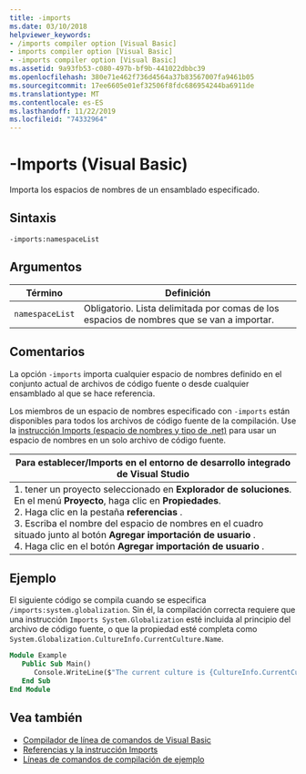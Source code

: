 ```yaml
---
title: -imports
ms.date: 03/10/2018
helpviewer_keywords:
- /imports compiler option [Visual Basic]
- imports compiler option [Visual Basic]
- -imports compiler option [Visual Basic]
ms.assetid: 9a93fb53-c080-497b-bf9b-441022dbbc39
ms.openlocfilehash: 380e71e462f736d4564a37b83567007fa9461b05
ms.sourcegitcommit: 17ee6605e01ef32506f8fdc686954244ba6911de
ms.translationtype: MT
ms.contentlocale: es-ES
ms.lasthandoff: 11/22/2019
ms.locfileid: "74332964"
---
```

# <a name="-imports-visual-basic"></a>-Imports (Visual Basic)
Importa los espacios de nombres de un ensamblado especificado.  
  
## <a name="syntax"></a>Sintaxis  
  
```console  
-imports:namespaceList  
```  
  
## <a name="arguments"></a>Argumentos  
  
|Término|Definición|  
|---|---|  
|`namespaceList`|Obligatorio. Lista delimitada por comas de los espacios de nombres que se van a importar.|  
  
## <a name="remarks"></a>Comentarios  
 La opción `-imports` importa cualquier espacio de nombres definido en el conjunto actual de archivos de código fuente o desde cualquier ensamblado al que se hace referencia.  
  
 Los miembros de un espacio de nombres especificado con `-imports` están disponibles para todos los archivos de código fuente de la compilación. Use la [instrucción Imports (espacio de nombres y tipo de .net)](../../../visual-basic/language-reference/statements/imports-statement-net-namespace-and-type.md) para usar un espacio de nombres en un solo archivo de código fuente.  
  
|Para establecer/Imports en el entorno de desarrollo integrado de Visual Studio|  
|---|  
|1. tener un proyecto seleccionado en **Explorador de soluciones**. En el menú **Proyecto**, haga clic en **Propiedades**. <br />2. Haga clic en la pestaña **referencias** .<br />3. Escriba el nombre del espacio de nombres en el cuadro situado junto al botón **Agregar importación de usuario** .<br />4. Haga clic en el botón **Agregar importación de usuario** .|  
  
## <a name="example"></a>Ejemplo  
 El siguiente código se compila cuando se especifica `/imports:system.globalization`. Sin él, la compilación correcta requiere que una instrucción `Imports System.Globalization` esté incluida al principio del archivo de código fuente, o que la propiedad esté completa como `System.Globalization.CultureInfo.CurrentCulture.Name`.

```vb
Module Example
   Public Sub Main()
      Console.WriteLine($"The current culture is {CultureInfo.CurrentCulture.Name}")
   End Sub
End Module
```

## <a name="see-also"></a>Vea también

- [Compilador de línea de comandos de Visual Basic](../../../visual-basic/reference/command-line-compiler/index.md)
- [Referencias y la instrucción Imports](../../../visual-basic/programming-guide/program-structure/references-and-the-imports-statement.md)
- [Líneas de comandos de compilación de ejemplo](../../../visual-basic/reference/command-line-compiler/sample-compilation-command-lines.md)
